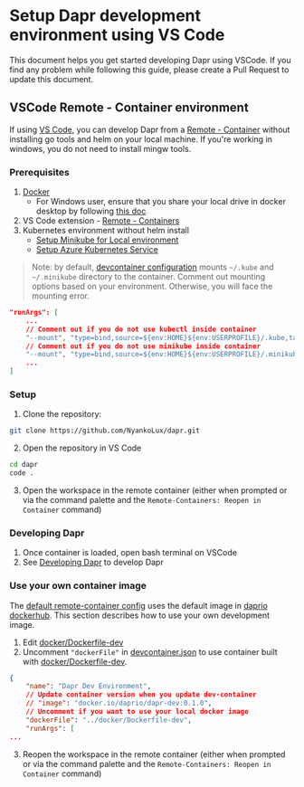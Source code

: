 # Setup Dapr development environment using VS Code

This document helps you get started developing Dapr using VSCode. If you find any problem while following this guide, please create a Pull Request to update this document.

## VSCode Remote - Container environment

If using [VS Code](https://code.visualstudio.com/), you can develop Dapr from a [Remote - Container](https://code.visualstudio.com/docs/remote/containers) without installing go tools and helm on your local machine. If you're working in windows, you do not need to install mingw tools.

### Prerequisites

1. [Docker](https://www.docker.com/products/developer-tools)
   - For Windows user, ensure that you share your local drive in docker desktop by following [this doc](https://code.visualstudio.com/docs/remote/containers#_installation)
2. VS Code extension - [Remote - Containers](https://marketplace.visualstudio.com/items?itemName=ms-vscode-remote.remote-containers)
3. Kubernetes environment without helm install
   - [Setup Minikube for Local environment](https://docs.dapr.io/operations/hosting/kubernetes/cluster/setup-minikube/)
   - [Setup Azure Kubernetes Service](https://docs.dapr.io/operations/hosting/kubernetes/cluster/setup-aks/)

> Note: by default, [devcontainer configuration](../../.devcontainer/devcontainer.json) mounts `~/.kube` and `~/.minikube` directory to the container. Comment out mounting options based on your environment. Otherwise, you will face the mounting error.

```json
"runArgs": [
	...
	// Comment out if you do not use kubectl inside container
	"--mount", "type=bind,source=${env:HOME}${env:USERPROFILE}/.kube,target=/home/dapr/.kube-localhost",
	// Comment out if you do not use minikube inside container
	"--mount", "type=bind,source=${env:HOME}${env:USERPROFILE}/.minikube,target=/home/dapr/.minikube-localhost",
	...
]
```

### Setup

1. Clone the repository:
```bash
git clone https://github.com/NyankoLux/dapr.git
```

2. Open the repository in VS Code
```bash
cd dapr
code .
```

3. Open the workspace in the remote container (either when prompted or via the command palette and the `Remote-Containers: Reopen in Container` command)

### Developing Dapr

1. Once container is loaded, open bash terminal on VSCode
2. See [Developing Dapr](./developing-dapr.md) to develop Dapr

### Use your own container image

The [default remote-container config](../../.devcontainer/devcontainer.json) uses the default image in [daprio dockerhub](https://hub.docker.com/r/daprio/dapr-dev). This section describes how to use your own development image.

1. Edit [docker/Dockerfile-dev](../../docker/Dockerfile-dev)
2. Uncomment `"dockerFile"` in [devcontainer.json](../../.devcontainer/devcontainer.json) to use container built with [docker/Dockerfile-dev](../../docker/Dockerfile-dev).

```json
{
	"name": "Dapr Dev Environment",
	// Update container version when you update dev-container
	// "image": "docker.io/daprio/dapr-dev:0.1.0",
	// Uncomment if you want to use your local docker image
	"dockerFile": "../docker/Dockerfile-dev",
	"runArgs": [
...
```

3. Reopen the workspace in the remote container (either when prompted or via the command palette and the `Remote-Containers: Reopen in Container` command)
